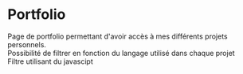 # Portfolio
Page de portfolio permettant d'avoir accès à mes différents projets personnels. <br>
Possibilité de filtrer en fonction du langage utilisé dans chaque projet <br>
Filtre utilisant du javascipt

